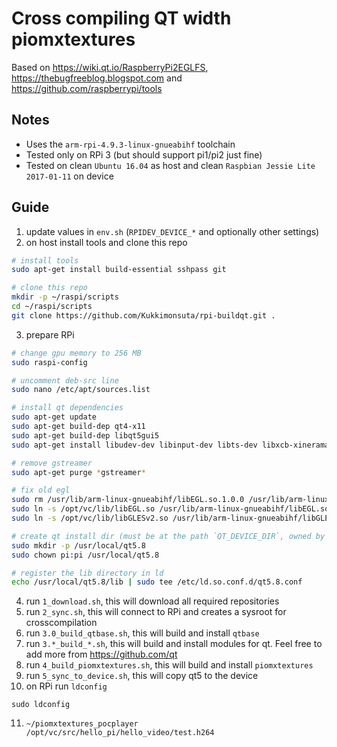 # Cross compiling QT width piomxtextures

Based on https://wiki.qt.io/RaspberryPi2EGLFS, https://thebugfreeblog.blogspot.com and https://github.com/raspberrypi/tools

## Notes
 - Uses the `arm-rpi-4.9.3-linux-gnueabihf` toolchain
 - Tested only on RPi 3 (but should support pi1/pi2 just fine)
 - Tested on clean `Ubuntu 16.04` as host and clean `Raspbian Jessie Lite 2017-01-11` on device

## Guide
1) update values in `env.sh` (`RPIDEV_DEVICE_*` and optionally other settings)
2) on host install tools and clone this repo
```sh
# install tools
sudo apt-get install build-essential sshpass git

# clone this repo
mkdir -p ~/raspi/scripts
cd ~/raspi/scripts
git clone https://github.com/Kukkimonsuta/rpi-buildqt.git .
```
3) prepare RPi
```sh
# change gpu memory to 256 MB
sudo raspi-config

# uncomment deb-src line
sudo nano /etc/apt/sources.list

# install qt dependencies
sudo apt-get update
sudo apt-get build-dep qt4-x11
sudo apt-get build-dep libqt5gui5
sudo apt-get install libudev-dev libinput-dev libts-dev libxcb-xinerama0-dev libxcb-xinerama0 libsmbclient-dev libssh-dev libv4l-dev libboost1.55-all-dev libbz2-dev

# remove gstreamer
sudo apt-get purge *gstreamer*

# fix old egl
sudo rm /usr/lib/arm-linux-gnueabihf/libEGL.so.1.0.0 /usr/lib/arm-linux-gnueabihf/libGLESv2.so.2.0.0
sudo ln -s /opt/vc/lib/libEGL.so /usr/lib/arm-linux-gnueabihf/libEGL.so.1.0.0
sudo ln -s /opt/vc/lib/libGLESv2.so /usr/lib/arm-linux-gnueabihf/libGLESv2.so.2.0.0

# create qt install dir (must be at the path `QT_DEVICE_DIR`, owned by user `RPIDEV_DEVICE_USER` defined in `env.sh`)
sudo mkdir -p /usr/local/qt5.8
sudo chown pi:pi /usr/local/qt5.8

# register the lib directory in ld
echo /usr/local/qt5.8/lib | sudo tee /etc/ld.so.conf.d/qt5.8.conf
```
4) run `1_download.sh`, this will download all required repositories
5) run `2_sync.sh`, this will connect to RPi and creates a sysroot for crosscompilation
6) run `3.0_build_qtbase.sh`, this will build and install `qtbase`
7) run `3.*_build_*.sh`, this will build and install modules for qt. Feel free to add more from https://github.com/qt
8) run `4_build_piomxtextures.sh`, this will build and install `piomxtextures`
9) run `5_sync_to_device.sh`, this will copy qt5 to the device
10) on RPi run `ldconfig`
```
sudo ldconfig
```
11) `~/piomxtextures_pocplayer /opt/vc/src/hello_pi/hello_video/test.h264`